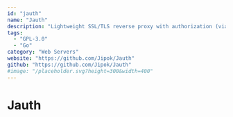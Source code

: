```yaml
---
id: "jauth"
name: "Jauth"
description: "Lightweight SSL/TLS reverse proxy with authorization (via Telegram and SSH) for self-hosted apps."
tags:
  - "GPL-3.0"
  - "Go"
category: "Web Servers"
website: "https://github.com/Jipok/Jauth"
github: "https://github.com/Jipok/Jauth"
#image: "/placeholder.svg?height=300&width=400"
---
```


# Jauth
